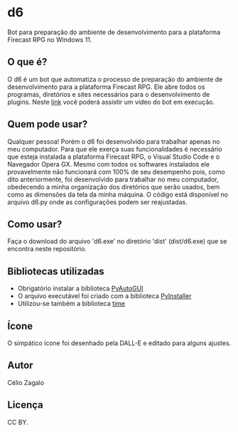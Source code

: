 # d6
Bot para preparação do ambiente de desenvolvimento para a plataforma Firecast RPG no Windows 11.

## O que é?
O d6 é um bot que automatiza o processo de preparação do ambiente de desenvolvimento para a plataforma Firecast RPG. Ele abre todos os programas, diretórios e sites necessários para o desenvolvimento de plugins.
Neste [link](https://www.instagram.com/p/C2Ibz69iCMa/) você poderá assistir um vídeo do bot em execução.

## Quem pode usar?
Qualquer pessoa! Porém o d6 foi desenvolvido para trabalhar apenas no meu computador. 
Para que ele exerça suas funcionalidades é necessário que esteja instalada a plataforma Firecast RPG, o Visual Studio Code e o Navegador Opera GX. 
Mesmo com todos os softwares instalados ele provavelmente não funcionará com 100% de seu desempenho pois, como dito anteriormente, foi desenvolvido para trabalhar no meu computador, obedecendo a minha organização dos diretórios que serão usados, bem como as dimensões da tela da minha máquina. 
O código está disponível no arquivo d6.py onde as configurações podem ser reajustadas.

## Como usar?
Faça o download do arquivo 'd6.exe' no diretório 'dist' (dist/d6.exe) que se encontra neste repositório.

## Bibliotecas utilizadas
- Obrigatório instalar a biblioteca [PyAutoGUI](https://github.com/asweigart/pyautogui/blob/master/docs/index.rst)
- O arquivo executável foi criado com a biblioteca [PyInstaller](https://www.pyinstaller.org/en/stable/index.html)
- Utilizou-se também a biblioteca [time](https://docs.python.org/pt-br/3.9/library/time.html)
    
## Ícone
O simpático ícone foi desenhado pela DALL-E e editado para alguns ajustes.

## Autor
Célio Zagalo

## Licença
CC BY.
